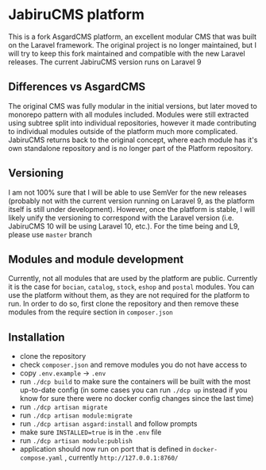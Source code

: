 # JabiruCMS platform

This is a fork AsgardCMS platform, an excellent modular CMS that was built on the Laravel framework. The original project is no longer maintained, but I will try to keep this fork maintained and compatible with the new Laravel releases. The current JabiruCMS version runs on Laravel 9

## Differences vs AsgardCMS

The original CMS was fully modular in the initial versions, but later moved to monorepo pattern with all modules included. Modules were still extracted using subtree split into individual repositories, however it made contributing to individual modules outside of the platform much more complicated. JabiruCMS returns back to the original concept, where each module has it's own standalone repository and is no longer part of the Platform repository.

## Versioning

I am not 100% sure that I will be able to use SemVer for the new releases (probably not with the current version running on Laravel 9, as the platform itself is still under development). However, once the platform is stable, I will likely unify the versioning to correspond with the Laravel version (i.e. JabiruCMS 10 will be using Laravel 10, etc.). For the time being and L9, please use `master` branch

## Modules and module development

Currently, not all modules that are used by the platform are public. Currently it is the case for `bocian`, `catalog`, `stock`, `eshop` and `postal` modules. You can use the platform without them, as they are not required for the platform to run. In order to do so, first clone the repository and then remove these modules from the require section in `composer.json`

## Installation

* clone the repository
* check `composer.json` and remove modules you do not have access to
* copy `.env.example` -> `.env`
* run `./dcp build` to make sure the containers will be built with the most up-to-date config (in some cases you can run `./dcp up` instead if you know for sure there were no docker config changes since the last time)
* run `./dcp artisan migrate`
* run `./dcp artisan module:migrate`
* run `./dcp artisan asgard:install` and follow prompts
* make sure `INSTALLED=true` is in the `.env` file
* run `./dcp artisan module:publish`
* application should now run on port that is defined in `docker-compose.yaml` , currently `http://127.0.0.1:8760/`  
